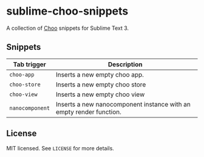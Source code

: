# sublime-choo-snippets

A collection of [Choo](https://github.com/choojs/choo) snippets for Sublime Text 3.

## Snippets

Tab trigger | Description
--- | ---
`choo-app` | Inserts a new empty choo app.
`choo-store` | Inserts a new empty choo store
`choo-view` | Inserts a new empty choo view 
`nanocomponent` | Inserts a new nanocomponent instance with an empty render function.

## License

MIT licensed. See `LICENSE` for more details.
